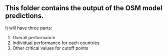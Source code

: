 ## This folder contains the output of the OSM model predictions. 
It will have three parts:
1. Overall performance
2. Individual performance for each countries
3. Other critical values for cutoff points
